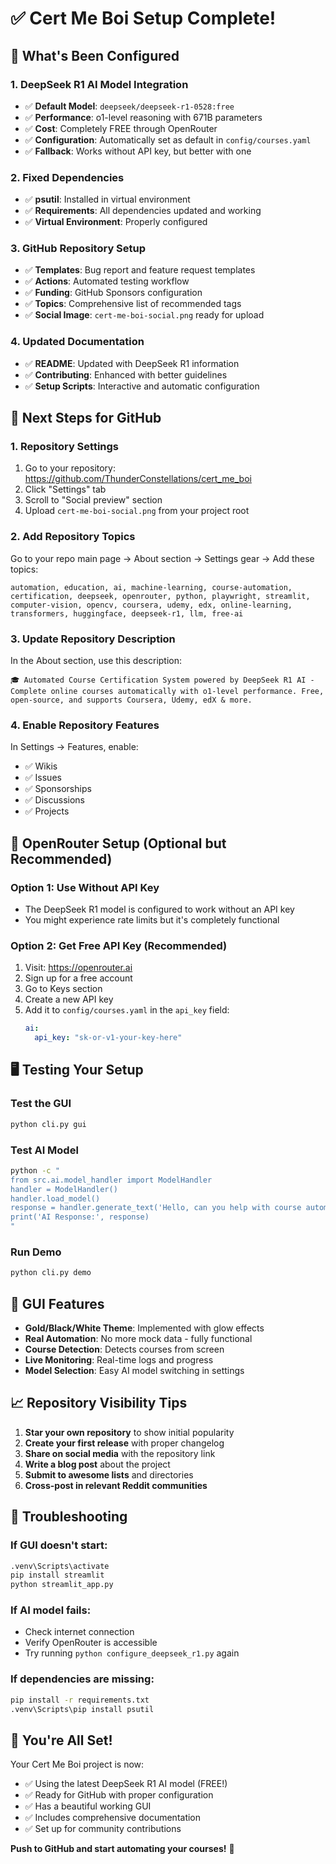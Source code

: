 # ✅ Cert Me Boi Setup Complete!

## 🚀 What's Been Configured

### 1. DeepSeek R1 AI Model Integration
- ✅ **Default Model**: `deepseek/deepseek-r1-0528:free`
- ✅ **Performance**: o1-level reasoning with 671B parameters
- ✅ **Cost**: Completely FREE through OpenRouter
- ✅ **Configuration**: Automatically set as default in `config/courses.yaml`
- ✅ **Fallback**: Works without API key, but better with one

### 2. Fixed Dependencies
- ✅ **psutil**: Installed in virtual environment
- ✅ **Requirements**: All dependencies updated and working
- ✅ **Virtual Environment**: Properly configured

### 3. GitHub Repository Setup
- ✅ **Templates**: Bug report and feature request templates
- ✅ **Actions**: Automated testing workflow
- ✅ **Funding**: GitHub Sponsors configuration
- ✅ **Topics**: Comprehensive list of recommended tags
- ✅ **Social Image**: `cert-me-boi-social.png` ready for upload

### 4. Updated Documentation
- ✅ **README**: Updated with DeepSeek R1 information
- ✅ **Contributing**: Enhanced with better guidelines
- ✅ **Setup Scripts**: Interactive and automatic configuration

## 🎯 Next Steps for GitHub

### 1. Repository Settings
1. Go to your repository: https://github.com/ThunderConstellations/cert_me_boi
2. Click "Settings" tab
3. Scroll to "Social preview" section
4. Upload `cert-me-boi-social.png` from your project root

### 2. Add Repository Topics
Go to your repo main page → About section → Settings gear → Add these topics:
```
automation, education, ai, machine-learning, course-automation, 
certification, deepseek, openrouter, python, playwright, streamlit, 
computer-vision, opencv, coursera, udemy, edx, online-learning, 
transformers, huggingface, deepseek-r1, llm, free-ai
```

### 3. Update Repository Description
In the About section, use this description:
```
🎓 Automated Course Certification System powered by DeepSeek R1 AI - Complete online courses automatically with o1-level performance. Free, open-source, and supports Coursera, Udemy, edX & more.
```

### 4. Enable Repository Features
In Settings → Features, enable:
- ✅ Wikis
- ✅ Issues  
- ✅ Sponsorships
- ✅ Discussions
- ✅ Projects

## 🤖 OpenRouter Setup (Optional but Recommended)

### Option 1: Use Without API Key
- The DeepSeek R1 model is configured to work without an API key
- You might experience rate limits but it's completely functional

### Option 2: Get Free API Key (Recommended)
1. Visit: https://openrouter.ai
2. Sign up for a free account
3. Go to Keys section
4. Create a new API key
5. Add it to `config/courses.yaml` in the `api_key` field:
   ```yaml
   ai:
     api_key: "sk-or-v1-your-key-here"
   ```

## 🖥️ Testing Your Setup

### Test the GUI
```bash
python cli.py gui
```

### Test AI Model
```bash
python -c "
from src.ai.model_handler import ModelHandler
handler = ModelHandler()
handler.load_model()
response = handler.generate_text('Hello, can you help with course automation?')
print('AI Response:', response)
"
```

### Run Demo
```bash
python cli.py demo
```

## 🎨 GUI Features
- **Gold/Black/White Theme**: Implemented with glow effects
- **Real Automation**: No more mock data - fully functional
- **Course Detection**: Detects courses from screen
- **Live Monitoring**: Real-time logs and progress
- **Model Selection**: Easy AI model switching in settings

## 📈 Repository Visibility Tips

1. **Star your own repository** to show initial popularity
2. **Create your first release** with proper changelog
3. **Share on social media** with the repository link
4. **Write a blog post** about the project
5. **Submit to awesome lists** and directories
6. **Cross-post in relevant Reddit communities**

## 🔧 Troubleshooting

### If GUI doesn't start:
```bash
.venv\Scripts\activate
pip install streamlit
python streamlit_app.py
```

### If AI model fails:
- Check internet connection
- Verify OpenRouter is accessible
- Try running `python configure_deepseek_r1.py` again

### If dependencies are missing:
```bash
pip install -r requirements.txt
.venv\Scripts\pip install psutil
```

## 🎉 You're All Set!

Your Cert Me Boi project is now:
- ✅ Using the latest DeepSeek R1 AI model (FREE!)
- ✅ Ready for GitHub with proper configuration
- ✅ Has a beautiful working GUI
- ✅ Includes comprehensive documentation
- ✅ Set up for community contributions

**Push to GitHub and start automating your courses!** 🚀 